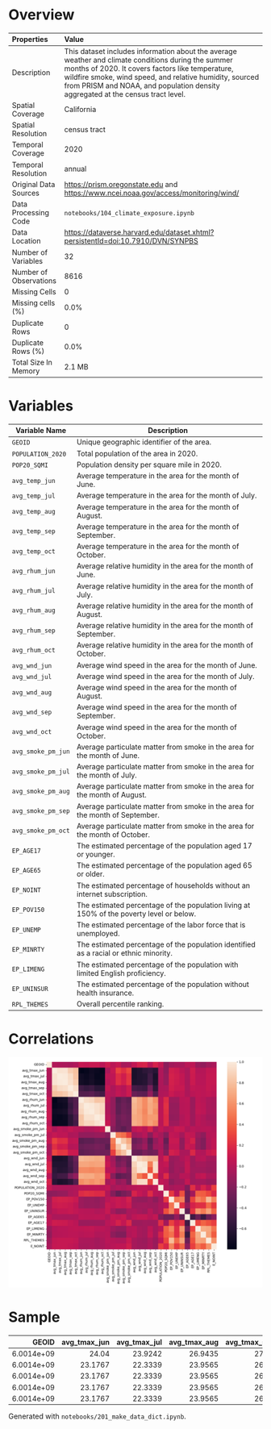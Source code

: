 # Overview

| Properties             | Value                                                                                                                                                                                                                                                                                                     |
|:-----------------------|:----------------------------------------------------------------------------------------------------------------------------------------------------------------------------------------------------------------------------------------------------------------------------------------------------------|
| Description            | This dataset includes information about the average weather and climate  conditions during the summer months of 2020. It covers factors like  temperature, wildfire smoke, wind speed, and relative humidity, sourced  from PRISM and NOAA, and population density aggregated at the census tract  level. |
| Spatial Coverage       | California                                                                                                                                                                                                                                                                                                |
| Spatial Resolution     | census tract                                                                                                                                                                                                                                                                                              |
| Temporal Coverage      | 2020                                                                                                                                                                                                                                                                                                      |
| Temporal Resolution    | annual                                                                                                                                                                                                                                                                                                    |
| Original Data Sources  | https://prism.oregonstate.edu and https://www.ncei.noaa.gov/access/monitoring/wind/                                                                                                                                                                                                                       |
| Data Processing Code   | `notebooks/104_climate_exposure.ipynb`                                                                                                                                                                                                                                                                    |
| Data Location          | https://dataverse.harvard.edu/dataset.xhtml?persistentId=doi:10.7910/DVN/SYNPBS                                                                                                                                                                                                                           |
| Number of Variables    | 32                                                                                                                                                                                                                                                                                                        |
| Number of Observations | 8616                                                                                                                                                                                                                                                                                                      |
| Missing Cells          | 0                                                                                                                                                                                                                                                                                                         |
| Missing cells (%)      | 0.0%                                                                                                                                                                                                                                                                                                      |
| Duplicate Rows         | 0                                                                                                                                                                                                                                                                                                         |
| Duplicate Rows (%)     | 0.0%                                                                                                                                                                                                                                                                                                      |
| Total Size In Memory   | 2.1 MB                                                                                                                                                                                                                                                                                                    |

# Variables

| Variable Name | Description |
| ------------- | ----------- |
| `GEOID` | Unique geographic identifier of the area. |
| `POPULATION_2020` | Total population of the area in 2020. |
| `POP20_SQMI` | Population density per square mile in 2020. |
| `avg_temp_jun` | Average temperature in the area for the month of June. |
| `avg_temp_jul` | Average temperature in the area for the month of July. |
| `avg_temp_aug` | Average temperature in the area for the month of August. |
| `avg_temp_sep` | Average temperature in the area for the month of September. |
| `avg_temp_oct` | Average temperature in the area for the month of October. |
| `avg_rhum_jun` | Average relative humidity in the area for the month of June. |
| `avg_rhum_jul` | Average relative humidity in the area for the month of July. |
| `avg_rhum_aug` | Average relative humidity in the area for the month of August. |
| `avg_rhum_sep` | Average relative humidity in the area for the month of September. |
| `avg_rhum_oct` | Average relative humidity in the area for the month of October. |
| `avg_wnd_jun` | Average wind speed in the area for the month of June. |
| `avg_wnd_jul` | Average wind speed in the area for the month of July. |
| `avg_wnd_aug` | Average wind speed in the area for the month of August. |
| `avg_wnd_sep` | Average wind speed in the area for the month of September. |
| `avg_wnd_oct` | Average wind speed in the area for the month of October. |
| `avg_smoke_pm_jun` | Average particulate matter from smoke in the area for the month of June. |
| `avg_smoke_pm_jul` | Average particulate matter from smoke in the area for the month of July. |
| `avg_smoke_pm_aug` | Average particulate matter from smoke in the area for the month of August. |
| `avg_smoke_pm_sep` | Average particulate matter from smoke in the area for the month of September. |
| `avg_smoke_pm_oct` | Average particulate matter from smoke in the area for the month of October. |
| `EP_AGE17` | The estimated percentage of the population aged 17 or younger. |
| `EP_AGE65` | The estimated percentage of the population aged 65 or older. |
| `EP_NOINT` | The estimated percentage of households without an internet subscription. |
| `EP_POV150` | The estimated percentage of the population living at 150% of the poverty level or below. |
| `EP_UNEMP` | The estimated percentage of the labor force that is unemployed. |
| `EP_MINRTY` | The estimated percentage of the population identified as a racial or ethnic minority. |
| `EP_LIMENG` | The estimated percentage of the population with limited English proficiency. |
| `EP_UNINSUR` | The estimated percentage of the population without health insurance. |
| `RPL_THEMES` | Overall percentile ranking. |

# Correlations

![](figs/corr_climate_exposure_ca.png)

# Sample

|      GEOID |   avg_tmax_jun |   avg_tmax_jul |   avg_tmax_aug |   avg_tmax_sep |   avg_tmax_oct |   avg_rhum_jun |   avg_rhum_jul |   avg_rhum_aug |   avg_rhum_sep |   avg_rhum_oct |   avg_smoke_pm_jun |   avg_smoke_pm_jul |   avg_smoke_pm_aug |   avg_smoke_pm_sep |   avg_smoke_pm_oct |   avg_wnd_jun |   avg_wnd_jul |   avg_wnd_aug |   avg_wnd_sep |   avg_wnd_oct |   POPULATION_2020 |   POP20_SQMI |   EP_POV150 |   EP_UNEMP |   EP_UNINSUR |   EP_AGE65 |   EP_AGE17 |   EP_LIMENG |   EP_MINRTY |   RPL_THEMES |   E_NOINT |
|-----------:|---------------:|---------------:|---------------:|---------------:|---------------:|---------------:|---------------:|---------------:|---------------:|---------------:|-------------------:|-------------------:|-------------------:|-------------------:|-------------------:|--------------:|--------------:|--------------:|--------------:|--------------:|------------------:|-------------:|------------:|-----------:|-------------:|-----------:|-----------:|------------:|------------:|-------------:|----------:|
| 6.0014e+09 |        24.04   |        23.9242 |        26.9435 |          27.18 |        25.721  |        78.0967 |        84.3613 |        77.3323 |        71.41   |        55.3065 |                  0 |           0.133076 |            6.6703  |            25.2394 |            5.94424 |       4.23107 |       4.09597 |       3.59107 |       2.12102 |       2.64452 |              3038 |       1133.6 |         6.8 |        1   |          0.5 |       25.3 |       18.6 |         0   |        27.3 |       0.0255 |       320 |
| 6.0014e+09 |        23.1767 |        22.3339 |        23.9565 |          26.17 |        25.5952 |        79.64   |        84.2    |        80.3677 |        74.6667 |        62.9    |                  0 |           0.14501  |            6.92154 |            25.341  |            6.17948 |       4.24232 |       4.10167 |       3.5977  |       2.13196 |       2.6516  |              2001 |       8700   |         7   |        7.9 |          0.4 |       21.7 |       16.3 |         1.3 |        32.8 |       0.1978 |        30 |
| 6.0014e+09 |        23.1767 |        22.3339 |        23.9565 |          26.17 |        25.5952 |        79.64   |        84.2    |        80.3677 |        74.6667 |        62.9    |                  0 |           0.14501  |            6.92154 |            25.341  |            6.17948 |       4.24565 |       4.10315 |       3.59958 |       2.13571 |       2.65343 |              5504 |      12800   |         8.6 |        3.4 |          0.3 |       16.4 |       17   |         0.3 |        39   |       0.356  |       300 |
| 6.0014e+09 |        23.1767 |        22.3339 |        23.9565 |          26.17 |        25.5952 |        79.64   |        84.2    |        80.3677 |        74.6667 |        62.9    |                  0 |           0.14501  |            6.92154 |            25.341  |            6.17948 |       4.24649 |       4.10468 |       3.60054 |       2.13374 |       2.65534 |              4112 |      14685.7 |        12   |        2.5 |          2.6 |       10.8 |       21.1 |         1.3 |        35.5 |       0.1596 |        72 |
| 6.0014e+09 |        23.1767 |        22.3339 |        23.9565 |          26.17 |        25.5952 |        79.64   |        84.2    |        80.3677 |        74.6667 |        62.9    |                  0 |           0.14501  |            6.92154 |            25.341  |            6.17948 |       4.25036 |       4.1075  |       3.60318 |       2.13536 |       2.65884 |              3644 |      15843.5 |        12.8 |        6.4 |          2.7 |       15.1 |       11.5 |         1.1 |        55.3 |       0.1312 |       207 |

Generated with `notebooks/201_make_data_dict.ipynb`.
